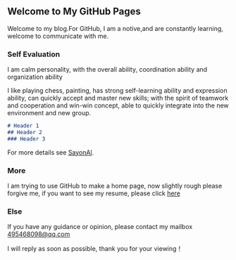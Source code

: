 ## Welcome to My GitHub Pages

Welcome to my blog.For GitHub, I am a notive,and are constantly learning, welcome to communicate with me.
### Self Evaluation

I am calm personality, with the overall ability, coordination ability and organization ability

I like playing chess, painting, has strong self-learning ability and expression ability, can quickly accept and master new skills; with the spirit of teamwork and cooperation and win-win concept, able to quickly integrate into the new environment and new group.

```markdown
# Header 1
## Header 2
### Header 3

```

For more details see [SayonAl](https://github.com/SayonAl).

### More
I am trying to use GitHub to make a home page, now slightly rough please forgive me, if you want to see my resume, please click [here](https://github.com/SayonAl/resume.cv)

### Else

If you have any guidance or opinion, please contact my mailbox 495468098@qq.com

I will reply as soon as possible, thank you for your viewing！
